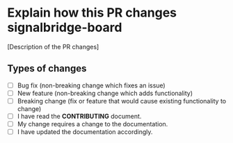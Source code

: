 <!-- If this pull request fixes an issue, add "Fixes #NNN" with the issue number. -->

# **Explain how this PR changes signalbridge-board**

[Description of the PR changes]

## Types of changes
<!--- What types of changes does your code introduce? Put an `x` in all the boxes that apply: -->
- [ ] Bug fix (non-breaking change which fixes an issue)
- [ ] New feature (non-breaking change which adds functionality)
- [ ] Breaking change (fix or feature that would cause existing functionality to change)
- [ ] I have read the **CONTRIBUTING** document.
- [ ] My change requires a change to the documentation.
- [ ] I have updated the documentation accordingly.
